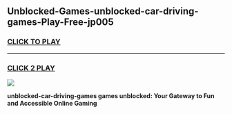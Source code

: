 
## Unblocked-Games-unblocked-car-driving-games-Play-Free-jp005
<h3>
<a href="https://premium76.site?title=unblocked-car-driving-games&ref=24M">CLICK TO PLAY</a></h3>
<hr>

<h3>
<a href="https://premium76.site?title=unblocked-car-driving-games&ref=24M">CLICK 2 PLAY</a>
  
</h3>

<a href="https://premium76.site?title=unblocked-car-driving-games&ref=24M"><img src="https://clearcache.store/games.png"></a>


**unblocked-car-driving-games games unblocked: Your Gateway to Fun and Accessible Online Gaming**

